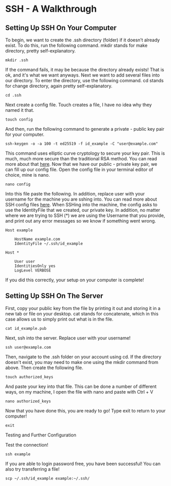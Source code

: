 # SSH - A Walkthrough

## Setting Up SSH On Your Computer

To begin, we want to create the .ssh directory (folder) if it doesn’t already exist. To do this, run the following command. 
mkdir stands for make directory, pretty self-explanatory.

`mkdir .ssh`

If the command fails, it may be because the directory already exists! That is ok, and it's what we want anyways. Next we want to add several 
files into our directory. To enter the directory, use the following command. cd stands for change directory, again pretty self-explanatory.

`cd .ssh`

Next create a config file. Touch creates a file, I have no idea why they named it that.

`touch config`

And then, run the following command to generate a private - public key pair for your computer.

`ssh-keygen -o -a 100 -t ed25519 -f id_example -C "user@example.com"`

This command uses elliptic curve cryptology to secure your key pair. This is much, much more secure than the traditional RSA method. 
You can read more about that [here](https://www.netburner.com/learn/comparing-rsa-and-ecc-encryption/). Now that we have our 
public - private key pair, we can fill up our config file. Open the config file in your terminal editor of choice, mine is nano.

`nano config`

Into this file paste the following. In addition, replace user with your username for the machine you are sshing into. You can read more about 
SSH config files [here](https://linuxize.com/post/using-the-ssh-config-file/). When SSHing into the machine, the config asks to use the IdentityFile 
that we created, our private key. In addition, no matter where we are trying to SSH (*) we are using the Username that you provide, and print 
out any error messages so we know if something went wrong.

```
Host example

	HostName example.com
	IdentityFile ~/.ssh/id_example

Host *

	User user
	IdentitiesOnly yes
	LogLevel VERBOSE
```

If you did this correctly, your setup on your computer is complete! 


## Setting Up SSH On The Server

First, copy your public key from the file by printing it out and storing it in a new tab or file on your desktop. 
cat stands for concatenate, which in this case allows us to simply print out what is in the file.

`cat id_example.pub`

Next, ssh into the server. Replace user with your username!

`ssh user@example.com`

Then, navigate to the .ssh folder on your account using cd. If the directory doesn't exist, you may need to make one using the mkdir command from above.
Then create the following file.

`touch authorized_keys`

And paste your key into that file. This can be done a number of different ways, on my machine, I open the file with nano and paste with Ctrl + V

`nano authorized_keys`

Now that you have done this, you are ready to go! Type exit to return to your computer!

`exit`

Testing and Further Configuration

Test the connection!

`ssh example`

If you are able to login password free, you have been successful!
You can also try transferring a file!

`scp ~/.ssh/id_example example:~/.ssh/`
